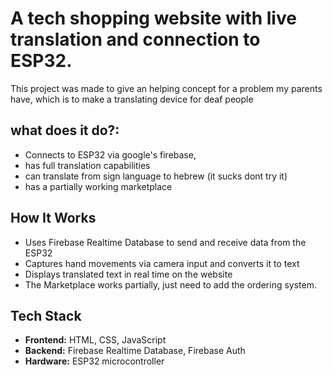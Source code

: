 # A tech shopping website with live translation and connection to ESP32. 

This project was made to give an helping concept for a problem my parents have, which is to make a translating device for deaf people

## what does it do?:
- Connects to ESP32 via google's firebase,
- has full translation capabilities   
- can translate from sign language to hebrew (it sucks dont try it)   
- has a partially working marketplace  

## How It Works
- Uses Firebase Realtime Database to send and receive data from the ESP32  
- Captures hand movements via camera input and converts it to text  
- Displays translated text in real time on the website  
- The Marketplace works partially, just need to add the ordering system.  

## Tech Stack
- **Frontend:** HTML, CSS, JavaScript  
- **Backend:** Firebase Realtime Database, Firebase Auth  
- **Hardware:** ESP32 microcontroller  
